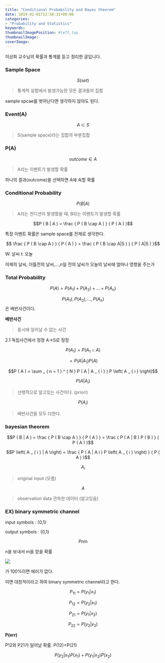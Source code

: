 ```yaml
---
title: "Conditional Probability and Bayes theorem"
date: 2019-01-01T12:58:31+09:00
categories:
- "Probability and Statistics"
keywords:
thumbnailImagePosition: #left,top
thumbnailImage: 
coverImage: 
---
```


이상화 교수님의 확률과 통계를 듣고 정리한 글입니다.

### Sample Space

$$S ( s e t )$$

> 통계적 실험에서 발생가능한 모든 결과들의 집합

sample spcae를 벗어난다면 생각하지 않아도 된다.

### Event(A)

$$A \subset S$$

> S(sample space)라는 집합의 부분집합 

### P(A)

$$outcome \in A$$

> A라는 이벤트가 발생할 확률

하나의 결과(outcome)을 선택하면 A에 속할 확률 

### Conditional Probability

$$P ( B | A )$$

> A라는 컨디션이 발생했을 때, B라는 이벤트가 발생할 확률

$$P ( B | A ) = \frac { P ( B \cap A ) } { P ( A ) }$$

특정 이벤트 확률은 sample space를 전제로 생각한다.

$$ \frac { P ( B \cap A ) } { P ( A ) } = \frac { P ( B \cap A|S ) } { P ( A|S ) }$$

W: 날씨 t: 오늘

<script type="math/tex; mode=display">
P(W_t|W_{t-1},W_{t-2},...,W_{t-n})
</script>

어제의 날씨, 이틀전의 날씨,...,n일 전의 날씨가 오늘의 날씨에 얼마나 영향을 주는가

### Total Probability

$$P(A)=P(A_1)+P(A_2)+...+P(A_n)$$

$$P(A_1),P(A_2),...,P(A_n)$$ 은 배반사건이다.

**배반사건**

> 동시에 일어날 수 없는 사건

<script type="math/tex; mode=display">
\{A_1, A_2,...,A_n\} = partition\, of\, S
</script>

2.1 독립사건에서 정정 A->S로 정정

$$P(A_1) = P(A_1 \cap A)$$

$$=P(A|A_1)P(A)$$

$$P ( A ) = \sum _ { n = 1 } ^ { N } P ( A | A _ { i } ) P \left( A _ { i } \right)$$

$$P ( A | A _ { i } )$$

> 선행적으로 알고있는 사건이다. (priori)

$$P( A _ { i })$$ 

> 배반사건을 모두 더한다.

### bayesian theorem

$$P ( B | A ) = \frac { P ( B \cap A ) } { P ( A ) } = \frac { P ( A | B ) P ( B ) } { P ( A ) }$$

$$P \left( A _ { i } | A \right) = \frac { P ( A | A i ) P \left( A _ { i } \right) } { P ( A ) }$$

$$A_i$$

> original input (모름)

$$A$$

> observation data 관측한 데이터 (알고있음)

### EX) binary symmetric channel

input symbols : {0,1}

output symbols : {0,1}

$$Pnm$$

n을 보내서 m을 얻을 확률

![](https://drive.google.com/uc?id=1hVFbp1ziaXIN3KliYVcTrbvos_mAyWJ9)

<script type="math/tex; mode=display">
P_{11}, P_{22}
</script>

가 100%이면 에러가 없다.

<script type="math/tex; mode=display">
P_{12}=P_{21}
</script>

이면 대칭적이라고 하여 binary symmetric channel라고 한다.

$$P_{11}=P(y_1|x_1)$$

$$P_{12}=P(y_2|x_1)$$

$$P_{21}=P(y_1|x_2)$$

$$P_{22}=P(y_2|x_2)$$

**P(err)**

P12와 P21가 일어날 확률. P(12)+P(21)

$$P(y_2|x_1)P(x_1)+P(y_1|x_2)P(x_2)$$

